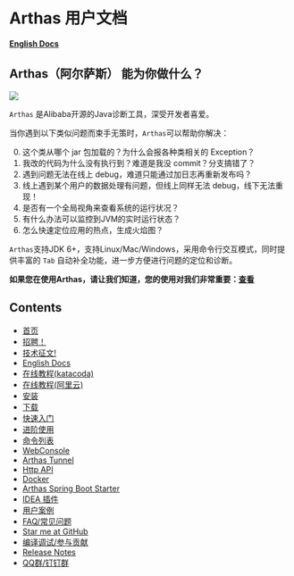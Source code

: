 Arthas 用户文档
===

**[English Docs](https://arthas.aliyun.com/doc/en/)**

## Arthas（阿尔萨斯） 能为你做什么？

![](arthas.png)

`Arthas` 是Alibaba开源的Java诊断工具，深受开发者喜爱。

当你遇到以下类似问题而束手无策时，`Arthas`可以帮助你解决：

0. 这个类从哪个 jar 包加载的？为什么会报各种类相关的 Exception？
0. 我改的代码为什么没有执行到？难道是我没 commit？分支搞错了？
0. 遇到问题无法在线上 debug，难道只能通过加日志再重新发布吗？
0. 线上遇到某个用户的数据处理有问题，但线上同样无法 debug，线下无法重现！
0. 是否有一个全局视角来查看系统的运行状况？
0. 有什么办法可以监控到JVM的实时运行状态？
0. 怎么快速定位应用的热点，生成火焰图？

`Arthas`支持JDK 6+，支持Linux/Mac/Windows，采用命令行交互模式，同时提供丰富的 `Tab` 自动补全功能，进一步方便进行问题的定位和诊断。


**如果您在使用Arthas，请让我们知道，您的使用对我们非常重要：[查看](https://github.com/alibaba/arthas/issues/111)**

Contents
--------

* [首页](https://arthas.aliyun.com/)
* [招聘！](https://mp.weixin.qq.com/s/k5jozrSgmyH0tcQfrDkxUQ)
* [技术征文!](https://developer.aliyun.com/article/751641)
* [English Docs](https://arthas.aliyun.com/doc/en/)
* [在线教程(katacoda)](https://arthas.aliyun.com/doc/arthas-tutorials.html?language=cn)
* [在线教程(阿里云)](https://start.aliyun.com/handson-lab/#!category=arthas)
* [安装](install-detail.md)
* [下载](download.md)
* [快速入门](quick-start.md)
* [进阶使用](advanced-use.md)
* [命令列表](commands.md)
* [WebConsole](web-console.md)
* [Arthas Tunnel](tunnel.md)
* [Http API](http-api.md)
* [Docker](docker.md)
* [Arthas Spring Boot Starter](spring-boot-starter.md)
* [IDEA 插件](idea-plugin.md)
* [用户案例](https://github.com/alibaba/arthas/issues?q=label%3Auser-case)
* [FAQ/常见问题](faq.md)
* [Star me at GitHub](https://github.com/alibaba/arthas)
* [编译调试/参与贡献](https://github.com/alibaba/arthas/blob/master/CONTRIBUTING.md#)
* [Release Notes](https://github.com/alibaba/arthas/releases)
* [QQ群/钉钉群](contact-us.md)


